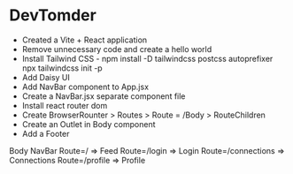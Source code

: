 # DevTomder

- Created a Vite + React application
- Remove unnecessary code and create a hello world
- Install Tailwind CSS - npm install -D tailwindcss postcss autoprefixer npx tailwindcss init -p
- Add Daisy UI
- Add NavBar component to App.jsx
- Create a NavBar.jsx separate component file
- Install react router dom
- Create BrowserRounter > Routes > Route = /Body > RouteChildren
- Create an Outlet in Body component
- Add a Footer


Body
    NavBar
    Route=/ => Feed
    Route=/login => Login
    Route=/connections => Connections
    Route=/profile => Profile